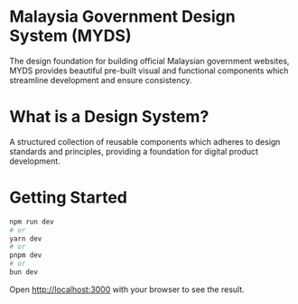 # Malaysia Government Design System (MYDS)

The design foundation for building official Malaysian government websites, MYDS provides beautiful pre-built visual and functional components which streamline development and ensure consistency.

# What is a Design System?

A structured collection of reusable components which adheres to design standards and principles, providing a foundation for digital product development.


# Getting Started

```bash
npm run dev
# or
yarn dev
# or
pnpm dev
# or
bun dev
```

Open [http://localhost:3000](http://localhost:3000) with your browser to see the result.
